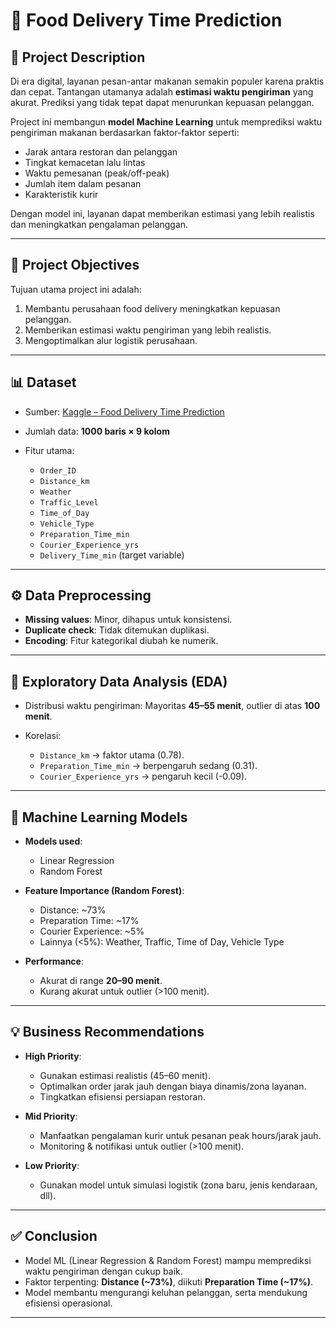 # 🍔 Food Delivery Time Prediction

## 📌 Project Description

Di era digital, layanan pesan-antar makanan semakin populer karena praktis dan cepat. Tantangan utamanya adalah **estimasi waktu pengiriman** yang akurat. Prediksi yang tidak tepat dapat menurunkan kepuasan pelanggan.

Project ini membangun **model Machine Learning** untuk memprediksi waktu pengiriman makanan berdasarkan faktor-faktor seperti:

* Jarak antara restoran dan pelanggan
* Tingkat kemacetan lalu lintas
* Waktu pemesanan (peak/off-peak)
* Jumlah item dalam pesanan
* Karakteristik kurir

Dengan model ini, layanan dapat memberikan estimasi yang lebih realistis dan meningkatkan pengalaman pelanggan.

---

## 🎯 Project Objectives

Tujuan utama project ini adalah:

1. Membantu perusahaan food delivery meningkatkan kepuasan pelanggan.
2. Memberikan estimasi waktu pengiriman yang lebih realistis.
3. Mengoptimalkan alur logistik perusahaan.

---

## 📊 Dataset

* Sumber: [Kaggle – Food Delivery Time Prediction](https://www.kaggle.com/datasets/denkuznetz/food-delivery-time-prediction/data)
* Jumlah data: **1000 baris × 9 kolom**
* Fitur utama:

  * `Order_ID`
  * `Distance_km`
  * `Weather`
  * `Traffic_Level`
  * `Time_of_Day`
  * `Vehicle_Type`
  * `Preparation_Time_min`
  * `Courier_Experience_yrs`
  * `Delivery_Time_min` (target variable)

---

## ⚙️ Data Preprocessing

* **Missing values**: Minor, dihapus untuk konsistensi.
* **Duplicate check**: Tidak ditemukan duplikasi.
* **Encoding**: Fitur kategorikal diubah ke numerik.

---

## 🔎 Exploratory Data Analysis (EDA)

* Distribusi waktu pengiriman: Mayoritas **45–55 menit**, outlier di atas **100 menit**.
* Korelasi:

  * `Distance_km` → faktor utama (0.78).
  * `Preparation_Time_min` → berpengaruh sedang (0.31).
  * `Courier_Experience_yrs` → pengaruh kecil (-0.09).

---

## 🤖 Machine Learning Models

* **Models used**:

  * Linear Regression
  * Random Forest

* **Feature Importance (Random Forest)**:

  * Distance: ~73%
  * Preparation Time: ~17%
  * Courier Experience: ~5%
  * Lainnya (<5%): Weather, Traffic, Time of Day, Vehicle Type

* **Performance**:

  * Akurat di range **20–90 menit**.
  * Kurang akurat untuk outlier (>100 menit).

---

## 💡 Business Recommendations

* **High Priority**:

  * Gunakan estimasi realistis (45–60 menit).
  * Optimalkan order jarak jauh dengan biaya dinamis/zona layanan.
  * Tingkatkan efisiensi persiapan restoran.

* **Mid Priority**:

  * Manfaatkan pengalaman kurir untuk pesanan peak hours/jarak jauh.
  * Monitoring & notifikasi untuk outlier (>100 menit).

* **Low Priority**:

  * Gunakan model untuk simulasi logistik (zona baru, jenis kendaraan, dll).

---

## ✅ Conclusion

* Model ML (Linear Regression & Random Forest) mampu memprediksi waktu pengiriman dengan cukup baik.
* Faktor terpenting: **Distance (~73%)**, diikuti **Preparation Time (~17%)**.
* Model membantu mengurangi keluhan pelanggan, serta mendukung efisiensi operasional.

---
